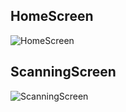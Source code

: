 ## HomeScreen
![HomeScreen](https://raw.githubusercontent.com/Mouad677/ScanQR/refs/heads/main/homeScreen.jpeg)

## ScanningScreen
![ScanningScreen](https://raw.githubusercontent.com/Mouad677/ScanQR/refs/heads/main/ScanningScreen.jpeg)

